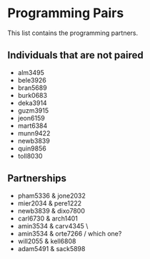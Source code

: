 # Programming Pairs

This list contains the programming partners. 

## Individuals that are not paired

* alm3495
* bele3926
* bran5689
* burk0683
* deka3914
* guzm3915
* jeon6159 
* mart6384
* munn9422
* newb3839
* quin9856
* toll8030

## Partnerships

* pham5336 & jone2032
* mier2034 & pere1222
* newb3839 & dixo7800
* carl6730 & arch1401
* amin3534 & carv4345 \
* amin3534 & orte7266 / which one?
* will2055 & kell6808
* adam5491 & sack5898
